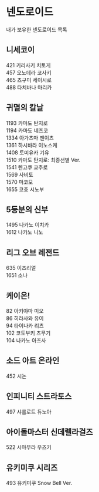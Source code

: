 넨도로이드
===
내가 보유한 넨도로이드 목록

니세코이
---
421 키리사키 치토게\
457 오노데라 코사키\
465 츠구미 세이시로\
488 타치바나 마리카

귀멸의 칼날
---
1193 카마도 탄지로\
1194 카마도 네즈코\
1334 아가츠마 젠이츠\
1361 하시바라 이노스케\
1408 토미유카 기유\
1510 카마도 탄지로: 최종선별 Ver.\
1541 렌고쿠 쿄주로\
1569 사비토\
1570 마코모\
1655 코쵸 시노부

5등분의 신부
---
1495 나카노 이치카\
1612 나카노 니노

리그 오브 레전드
---
635 이즈리얼\
1651 소나

케이온!
---
82 아키야마 미오\
86 히라사와 유이\
94 타이나카 리츠\
102 코토부키 츠무기\
104 나카노 아즈사

소드 아트 온라인
---
452 시논

인피니티 스트라토스
---
497 샤를로트 듀노아

아이돌마스터 신데렐라걸즈
---
522 시마무라 우즈키

유키미쿠 시리즈
---
493 유키미쿠 Snow Bell Ver.

